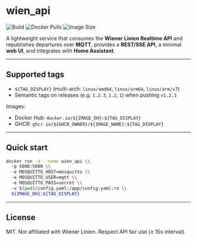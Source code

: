 # wien_api

![Build](https://img.shields.io/github/actions/workflow/status/${REPO_SLUG}/docker-publish.yml?branch=${DEFAULT_BRANCH})
![Docker Pulls](https://img.shields.io/docker/pulls/${IMAGE_DH})
![Image Size](https://img.shields.io/docker/image-size/${IMAGE_DH}:${TAG_DISPLAY}?label=size)

A lightweight service that consumes the **Wiener Linien Realtime API** and republishes
departures over **MQTT**, provides a **REST/SSE API**, a minimal **web UI**, and integrates with **Home Assistant**.

---

## Supported tags

- `${TAG_DISPLAY}` (multi-arch: `linux/amd64`, `linux/arm64`, `linux/arm/v7`)
- Semantic tags on releases (e.g. `1.2.3`, `1.2`, `1`) when pushing `v1.2.3`

Images:
- Docker Hub: `docker.io/${IMAGE_DH}:${TAG_DISPLAY}`
- GHCR: `ghcr.io/${GHCR_OWNER}/${IMAGE_NAME}:${TAG_DISPLAY}`

---

## Quick start

```bash
docker run -d --name wien_api \\
  -p 5000:5000 \\
  -e MOSQUITTO_HOST=mosquitto \\
  -e MOSQUITTO_USER=mqtt \\
  -e MOSQUITTO_PASS=secret \\
  -v $(pwd)/config.yaml:/app/config.yaml:ro \\
  ${IMAGE_DH}:${TAG_DISPLAY}
```

---

## License

MIT. Not affiliated with Wiener Linien. Respect API fair use (≥ 15s interval).
